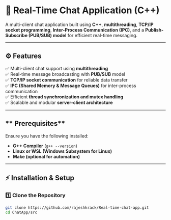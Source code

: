 # 🚀 Real-Time Chat Application (C++)

A multi-client chat application built using **C++**, **multithreading**, **TCP/IP socket programming**, **Inter-Process Communication (IPC)**, and a **Publish-Subscribe (PUB/SUB) model** for efficient real-time messaging.

---



## **⚙️ Features**
✅ Multi-client chat support using **multithreading**  
✅ Real-time message broadcasting with **PUB/SUB** model  
✅ **TCP/IP socket communication** for reliable data transfer  
✅ **IPC (Shared Memory & Message Queues)** for inter-process communication  
✅ Efficient **thread synchronization and mutex handling**  
✅ Scalable and modular **server-client architecture**  

---

## ** Prerequisites**
Ensure you have the following installed:  
- **G++ Compiler** (`g++ --version`)  
- **Linux or WSL (Windows Subsystem for Linux)**  
- **Make (optional for automation)**  

---

## **⚡ Installation & Setup**

### **1️⃣ Clone the Repository**
```sh
git clone https://github.com/rajeshkrack/Real-time-chat-app.git
cd ChatApp/src

